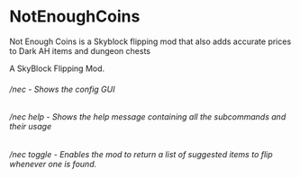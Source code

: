 # NotEnoughCoins
Not Enough Coins is a Skyblock flipping mod that also adds accurate prices to Dark AH items and dungeon chests

A SkyBlock Flipping Mod.

<h6>/nec - Shows the config GUI</h6>
<h6>/nec help - Shows the help message containing all the subcommands and their usage</h6>
<h6>/nec toggle - Enables the mod to return a list of suggested items to flip whenever one is found.</h6>
